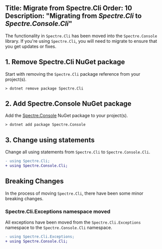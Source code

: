 Title: Migrate from Spectre.Cli
Order: 10
Description: "Migrating from *Spectre.Cli* to *Spectre.Console.Cli*"
---

The functionality in `Spectre.Cli` has been moved into the `Spectre.Console`
library. If you're using `Spectre.Cli`, you will need to migrate to ensure
that you get updates or fixes.

## 1. Remove Spectre.Cli NuGet package

Start with removing the `Spectre.Cli` package reference from your project(s).

```text
> dotnet remove package Spectre.Cli
```

## 2. Add Spectre.Console NuGet package

Add the [Spectre.Console](https://www.nuget.org/packages/spectre.console) NuGet package to your project(s).

```text
> dotnet add package Spectre.Console
```

## 3. Change using statements

Change all using statements from `Spectre.Cli` 
to `Spectre.Console.Cli`.

```diff
- using Spectre.Cli;
+ using Spectre.Console.Cli;
```

## Breaking Changes

In the process of moving `Spectre.Cli`, there have been some minor breaking changes.

### Spectre.Cli.Exceptions namespace moved

All exceptions have been moved from the `Spectre.Cli.Exceptions` namespace to
  the `Spectre.Console.Cli` namespace.

```diff
- using Spectre.Cli.Exceptions;
+ using Spectre.Console.Cli;
```